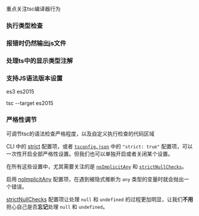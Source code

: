 

重点关注tsc编译器行为

### 执行类型检查


### 报错时仍然输出js文件


### 处理ts中的显示类型注解


### 支持JS语法版本设置
es3
es2015

tsc --target es2015

### 严格性调节
可调节tsc的语法检查严格程度，以及自定义执行检查的代码区域

CLI 中的 [strict](https://www.typescriptlang.org/tsconfig#strict) 配置项，或者 [`tsconfig.json`](https://www.typescriptlang.org/docs/handbook/tsconfig-json.html) 中的 `"strict: true"` 配置项，可以一次性开启全部严格性设置。但我们也可以单独开启或者关闭某个设置。

在所有这些设置中，尤其需要关注的是 [`noImplicitAny`](https://www.typescriptlang.org/tsconfig#noImplicitAny) 和 [`strictNullChecks`](https://www.typescriptlang.org/tsconfig#strictNullChecks)。


启用 [noImplicitAny](https://www.typescriptlang.org/tsconfig#noImplicitAny) 配置项，在遇到被隐式推断为 `any` 类型的变量时就会抛出一个错误。

[strictNullChecks](https://www.typescriptlang.org/tsconfig#strictNullChecks) 配置项让处理 `null` 和 `undefined` 的过程更加明显，让我们**不用**担心自己是否**忘记**处理 `null` 和 `undefined`。